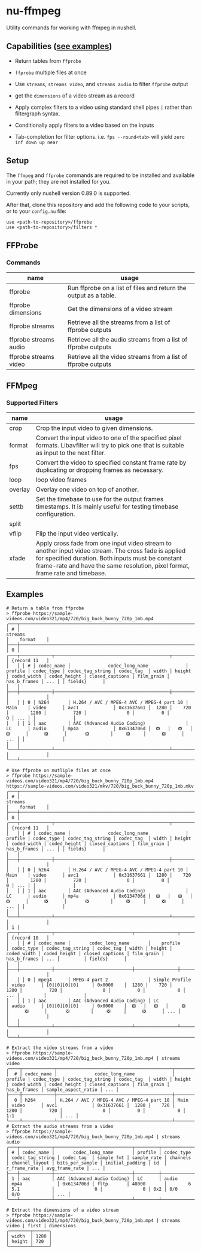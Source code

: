 # nu-ffmpeg

Utility commands for working with ffmpeg in nushell.

## Capabilities ([see examples](#examples))

- Return tables from `ffprobe`
- `ffprobe` multiple files at once
- Use `streams`, `streams video`, and `streams audio` to filter `ffprobe` output
- get the `dimensions` of a video stream as a record

- Apply complex filters to a video using standard shell pipes `|` rather than filtergraph syntax.
- Conditionally apply filters to a video based on the inputs
- Tab-completion for filter options. i.e. `fps --round<tab>` will yield `zero inf down up near`

## Setup

The `ffmpeg` and `ffprobe` commands are required to be installed and available
in your path; they are not installed for you.

Currently only nushell version 0.89.0
 is supported.

After that, clone this repository and add the following code to your scripts,
or to your `config.nu` file:

```nu
use <path-to-repository>/ffprobe
use <path-to-repository>/filters *
```

## FFProbe

### Commands

| name                  | usage                                                            |
| --------------------- | ---------------------------------------------------------------- |
| ffprobe               | Run ffprobe on a list of files and return the output as a table. |
| ffprobe dimensions    | Get the dimensions of a video stream                             |
| ffprobe streams       | Retrieve all the streams from a list of ffprobe outputs          |
| ffprobe streams audio | Retrieve all the audio streams from a list of ffprobe outputs    |
| ffprobe streams video | Retrieve all the video streams from a list of ffprobe outputs    |


## FFMpeg

### Supported Filters

| name    | usage                                                                                                                                                                                                                                      |
| ------- | ------------------------------------------------------------------------------------------------------------------------------------------------------------------------------------------------------------------------------------------ |
| crop    | Crop the input video to given dimensions.                                                                                                                                                                                                  |
| format  | Convert the input video to one of the specified pixel formats. Libavfilter will try to pick one that is suitable as input to the next filter.                                                                                              |
| fps     | Convert the video to specified constant frame rate by duplicating or dropping frames as necessary.                                                                                                                                         |
| loop    | loop video frames                                                                                                                                                                                                                          |
| overlay | Overlay one video on top of another.                                                                                                                                                                                                       |
| settb   | Set the timebase to use for the output frames timestamps. It is mainly useful for testing timebase configuration.                                                                                                                          |
| split   |                                                                                                                                                                                                                                            |
| vflip   | Flip the input video vertically.                                                                                                                                                                                                           |
| xfade   | Apply cross fade from one input video stream to another input video stream. The cross fade is applied for specified duration. Both inputs must be constant frame-rate and have the same resolution, pixel format, frame rate and timebase. |


## Examples

```nu
# Return a table from ffprobe
> ffprobe https://sample-videos.com/video321/mp4/720/big_buck_bunny_720p_1mb.mp4
╭───┬─────────────────────────────────────────────────────────────────────────────────────────────────────────────────────────────────────────────────────────────────────────────────────────────────────────────────────────┬──────────────╮
│ # │                                                                                                         streams                                                                                                         │    format    │
├───┼─────────────────────────────────────────────────────────────────────────────────────────────────────────────────────────────────────────────────────────────────────────────────────────────────────────────────────────┼──────────────┤
│ 0 │ ╭───┬────────────┬───────────────────────────────────────────┬─────────┬────────────┬──────────────────┬────────────┬───────┬────────┬─────────────┬──────────────┬─────────────────┬────────────┬──────────────┬─────╮ │ {record 11   │
│   │ │ # │ codec_name │              codec_long_name              │ profile │ codec_type │ codec_tag_string │ codec_tag  │ width │ height │ coded_width │ coded_height │ closed_captions │ film_grain │ has_b_frames │ ... │ │ fields}      │
│   │ ├───┼────────────┼───────────────────────────────────────────┼─────────┼────────────┼──────────────────┼────────────┼───────┼────────┼─────────────┼──────────────┼─────────────────┼────────────┼──────────────┼─────┤ │              │
│   │ │ 0 │ h264       │ H.264 / AVC / MPEG-4 AVC / MPEG-4 part 10 │ Main    │ video      │ avc1             │ 0x31637661 │  1280 │    720 │        1280 │          720 │               0 │          0 │            0 │ ... │ │              │
│   │ │ 1 │ aac        │ AAC (Advanced Audio Coding)               │ LC      │ audio      │ mp4a             │ 0x6134706d │  ❎   │   ❎   │     ❎      │      ❎      │       ❎        │     ❎     │      ❎      │ ... │ │              │
│   │ ╰───┴────────────┴───────────────────────────────────────────┴─────────┴────────────┴──────────────────┴────────────┴───────┴────────┴─────────────┴──────────────┴─────────────────┴────────────┴──────────────┴─────╯ │              │
╰───┴─────────────────────────────────────────────────────────────────────────────────────────────────────────────────────────────────────────────────────────────────────────────────────────────────────────────────────────┴──────────────╯
```

```nu
# Use ffprobe on mutliple files at once
> ffprobe https://sample-videos.com/video321/mp4/720/big_buck_bunny_720p_1mb.mp4 https://sample-videos.com/video321/mkv/720/big_buck_bunny_720p_1mb.mkv
╭───┬─────────────────────────────────────────────────────────────────────────────────────────────────────────────────────────────────────────────────────────────────────────────────────────────────────────────────────────┬──────────────╮
│ # │                                                                                                         streams                                                                                                         │    format    │
├───┼─────────────────────────────────────────────────────────────────────────────────────────────────────────────────────────────────────────────────────────────────────────────────────────────────────────────────────────┼──────────────┤
│ 0 │ ╭───┬────────────┬───────────────────────────────────────────┬─────────┬────────────┬──────────────────┬────────────┬───────┬────────┬─────────────┬──────────────┬─────────────────┬────────────┬──────────────┬─────╮ │ {record 11   │
│   │ │ # │ codec_name │              codec_long_name              │ profile │ codec_type │ codec_tag_string │ codec_tag  │ width │ height │ coded_width │ coded_height │ closed_captions │ film_grain │ has_b_frames │ ... │ │ fields}      │
│   │ ├───┼────────────┼───────────────────────────────────────────┼─────────┼────────────┼──────────────────┼────────────┼───────┼────────┼─────────────┼──────────────┼─────────────────┼────────────┼──────────────┼─────┤ │              │
│   │ │ 0 │ h264       │ H.264 / AVC / MPEG-4 AVC / MPEG-4 part 10 │ Main    │ video      │ avc1             │ 0x31637661 │  1280 │    720 │        1280 │          720 │               0 │          0 │            0 │ ... │ │              │
│   │ │ 1 │ aac        │ AAC (Advanced Audio Coding)               │ LC      │ audio      │ mp4a             │ 0x6134706d │  ❎   │   ❎   │     ❎      │      ❎      │       ❎        │     ❎     │      ❎      │ ... │ │              │
│   │ ╰───┴────────────┴───────────────────────────────────────────┴─────────┴────────────┴──────────────────┴────────────┴───────┴────────┴─────────────┴──────────────┴─────────────────┴────────────┴──────────────┴─────╯ │              │
│ 1 │ ╭───┬────────────┬─────────────────────────────┬────────────────┬────────────┬──────────────────┬───────────┬───────┬────────┬─────────────┬──────────────┬─────────────────┬────────────┬──────────────┬─────╮         │ {record 10   │
│   │ │ # │ codec_name │       codec_long_name       │    profile     │ codec_type │ codec_tag_string │ codec_tag │ width │ height │ coded_width │ coded_height │ closed_captions │ film_grain │ has_b_frames │ ... │         │ fields}      │
│   │ ├───┼────────────┼─────────────────────────────┼────────────────┼────────────┼──────────────────┼───────────┼───────┼────────┼─────────────┼──────────────┼─────────────────┼────────────┼──────────────┼─────┤         │              │
│   │ │ 0 │ mpeg4      │ MPEG-4 part 2               │ Simple Profile │ video      │ [0][0][0][0]     │ 0x0000    │  1280 │    720 │        1280 │          720 │               0 │          0 │            0 │ ... │         │              │
│   │ │ 1 │ aac        │ AAC (Advanced Audio Coding) │ LC             │ audio      │ [0][0][0][0]     │ 0x0000    │  ❎   │   ❎   │     ❎      │      ❎      │       ❎        │     ❎     │      ❎      │ ... │         │              │
│   │ ╰───┴────────────┴─────────────────────────────┴────────────────┴────────────┴──────────────────┴───────────┴───────┴────────┴─────────────┴──────────────┴─────────────────┴────────────┴──────────────┴─────╯         │              │
╰───┴─────────────────────────────────────────────────────────────────────────────────────────────────────────────────────────────────────────────────────────────────────────────────────────────────────────────────────────┴──────────────╯
```

```nu
# Extract the video streams from a video
> ffprobe https://sample-videos.com/video321/mp4/720/big_buck_bunny_720p_1mb.mp4 | streams video
╭────┬────────────┬───────────────────────────────────────────┬─────────┬────────────┬──────────────────┬────────────┬───────┬────────┬─────────────┬──────────────┬─────────────────┬────────────┬──────────────┬─────────────────────┬─────╮
│  # │ codec_name │              codec_long_name              │ profile │ codec_type │ codec_tag_string │ codec_tag  │ width │ height │ coded_width │ coded_height │ closed_captions │ film_grain │ has_b_frames │ sample_aspect_ratio │ ... │
├────┼────────────┼───────────────────────────────────────────┼─────────┼────────────┼──────────────────┼────────────┼───────┼────────┼─────────────┼──────────────┼─────────────────┼────────────┼──────────────┼─────────────────────┼─────┤
│  0 │ h264       │ H.264 / AVC / MPEG-4 AVC / MPEG-4 part 10 │ Main    │ video      │ avc1             │ 0x31637661 │  1280 │    720 │        1280 │          720 │               0 │          0 │            0 │ 1:1                 │ ... │
╰────┴────────────┴───────────────────────────────────────────┴─────────┴────────────┴──────────────────┴────────────┴───────┴────────┴─────────────┴──────────────┴─────────────────┴────────────┴──────────────┴─────────────────────┴─────╯
# Extract the audio streams from a video
> ffprobe https://sample-videos.com/video321/mp4/720/big_buck_bunny_720p_1mb.mp4 | streams audio
╭───┬────────────┬─────────────────────────────┬─────────┬────────────┬──────────────────┬────────────┬────────────┬─────────────┬──────────┬────────────────┬─────────────────┬─────────────────┬─────┬──────────────┬────────────────┬─────╮
│ # │ codec_name │       codec_long_name       │ profile │ codec_type │ codec_tag_string │ codec_tag  │ sample_fmt │ sample_rate │ channels │ channel_layout │ bits_per_sample │ initial_padding │ id  │ r_frame_rate │ avg_frame_rate │ ... │
├───┼────────────┼─────────────────────────────┼─────────┼────────────┼──────────────────┼────────────┼────────────┼─────────────┼──────────┼────────────────┼─────────────────┼─────────────────┼─────┼──────────────┼────────────────┼─────┤
│ 1 │ aac        │ AAC (Advanced Audio Coding) │ LC      │ audio      │ mp4a             │ 0x6134706d │ fltp       │ 48000       │        6 │ 5.1            │               0 │               0 │ 0x2 │ 0/0          │ 0/0            │ ... │
╰───┴────────────┴─────────────────────────────┴─────────┴────────────┴──────────────────┴────────────┴────────────┴─────────────┴──────────┴────────────────┴─────────────────┴─────────────────┴─────┴──────────────┴────────────────┴─────╯
```

```nu
# Extract the dimensions of a video stream
> ffprobe https://sample-videos.com/video321/mp4/720/big_buck_bunny_720p_1mb.mp4 | streams video | first | dimensions
╭────────┬──────╮
│ width  │ 1280 │
│ height │ 720  │
╰────────┴──────╯
```
